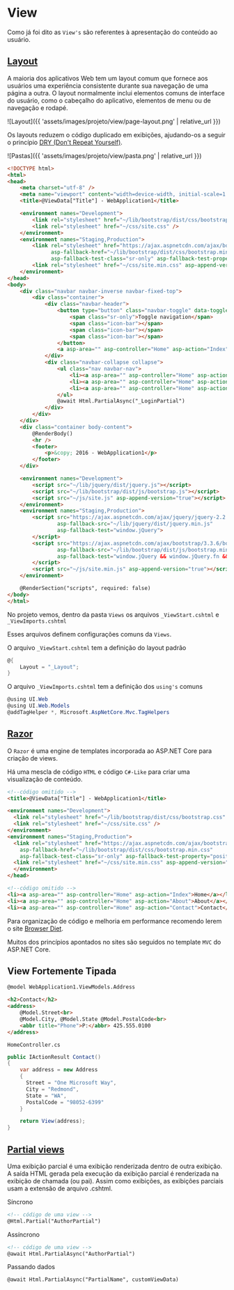# View

Como já foi dito as `View's` são referentes à apresentação do conteúdo ao usuário.

## [Layout](https://docs.microsoft.com/pt-br/aspnet/core/mvc/views/layout?view=aspnetcore-2.0)

A maioria dos aplicativos Web tem um layout comum que fornece aos usuários uma experiência consistente durante sua navegação de uma página a outra. O layout normalmente inclui elementos comuns de interface do usuário, como o cabeçalho do aplicativo, elementos de menu ou de navegação e rodapé.

![Layout]({{ 'assets/images/projeto/view/page-layout.png' | relative_url }})

Os layouts reduzem o código duplicado em exibições, ajudando-os a seguir o princípio [DRY (Don't Repeat Yourself)](http://deviq.com/don-t-repeat-yourself/).

![Pastas]({{ 'assets/images/projeto/view/pasta.png' | relative_url }})

```html
<!DOCTYPE html>
<html>
<head>
    <meta charset="utf-8" />
    <meta name="viewport" content="width=device-width, initial-scale=1.0" />
    <title>@ViewData["Title"] - WebApplication1</title>

    <environment names="Development">
        <link rel="stylesheet" href="~/lib/bootstrap/dist/css/bootstrap.css" />
        <link rel="stylesheet" href="~/css/site.css" />
    </environment>
    <environment names="Staging,Production">
        <link rel="stylesheet" href="https://ajax.aspnetcdn.com/ajax/bootstrap/3.3.6/css/bootstrap.min.css"
              asp-fallback-href="~/lib/bootstrap/dist/css/bootstrap.min.css"
              asp-fallback-test-class="sr-only" asp-fallback-test-property="position" asp-fallback-test-value="absolute" />
        <link rel="stylesheet" href="~/css/site.min.css" asp-append-version="true" />
    </environment>
</head>
<body>
    <div class="navbar navbar-inverse navbar-fixed-top">
        <div class="container">
            <div class="navbar-header">
                <button type="button" class="navbar-toggle" data-toggle="collapse" data-target=".navbar-collapse">
                    <span class="sr-only">Toggle navigation</span>
                    <span class="icon-bar"></span>
                    <span class="icon-bar"></span>
                    <span class="icon-bar"></span>
                </button>
                <a asp-area="" asp-controller="Home" asp-action="Index" class="navbar-brand">WebApplication1</a>
            </div>
            <div class="navbar-collapse collapse">
                <ul class="nav navbar-nav">
                    <li><a asp-area="" asp-controller="Home" asp-action="Index">Home</a></li>
                    <li><a asp-area="" asp-controller="Home" asp-action="About">About</a></li>
                    <li><a asp-area="" asp-controller="Home" asp-action="Contact">Contact</a></li>
                </ul>
                @await Html.PartialAsync("_LoginPartial")
            </div>
        </div>
    </div>
    <div class="container body-content">
        @RenderBody()
        <hr />
        <footer>
            <p>&copy; 2016 - WebApplication1</p>
        </footer>
    </div>

    <environment names="Development">
        <script src="~/lib/jquery/dist/jquery.js"></script>
        <script src="~/lib/bootstrap/dist/js/bootstrap.js"></script>
        <script src="~/js/site.js" asp-append-version="true"></script>
    </environment>
    <environment names="Staging,Production">
        <script src="https://ajax.aspnetcdn.com/ajax/jquery/jquery-2.2.0.min.js"
                asp-fallback-src="~/lib/jquery/dist/jquery.min.js"
                asp-fallback-test="window.jQuery">
        </script>
        <script src="https://ajax.aspnetcdn.com/ajax/bootstrap/3.3.6/bootstrap.min.js"
                asp-fallback-src="~/lib/bootstrap/dist/js/bootstrap.min.js"
                asp-fallback-test="window.jQuery && window.jQuery.fn && window.jQuery.fn.modal">
        </script>
        <script src="~/js/site.min.js" asp-append-version="true"></script>
    </environment>

    @RenderSection("scripts", required: false)
</body>
</html>
```

No projeto vemos, dentro da pasta `Views` os arquivos `_ViewStart.cshtml` e `_ViewImports.cshtml`

Esses arquivos definem configurações comuns da `Views`.

O arquivo `_ViewStart.cshtml` tem a definição do layout padrão

```csharp
@{
    Layout = "_Layout";
}
```

O arquivo `_ViewImports.cshtml` tem a definição dos `using's` comuns

```csharp
@using UI.Web
@using UI.Web.Models
@addTagHelper *, Microsoft.AspNetCore.Mvc.TagHelpers
```

## [Razor](https://docs.microsoft.com/pt-br/aspnet/core/mvc/razor-pages/?view=aspnetcore-2.0&tabs=visual-studio#razor-pages)

O `Razor` é uma engine de templates incorporada ao ASP.NET Core para criação de views.

Há uma mescla de código `HTML` e código `C#-Like` para criar uma visualização de conteúdo.


```html
<!--código omitido -->
<title>@ViewData["Title"] - WebApplication1</title>

<environment names="Development">
  <link rel="stylesheet" href="~/lib/bootstrap/dist/css/bootstrap.css" />
  <link rel="stylesheet" href="~/css/site.css" />
</environment>
<environment names="Staging,Production">
  <link rel="stylesheet" href="https://ajax.aspnetcdn.com/ajax/bootstrap/3.3.6/css/bootstrap.min.css"
    asp-fallback-href="~/lib/bootstrap/dist/css/bootstrap.min.css"
    asp-fallback-test-class="sr-only" asp-fallback-test-property="position" asp-fallback-test-value="absolute" />
  <link rel="stylesheet" href="~/css/site.min.css" asp-append-version="true" />
  </environment>
</head>

<!--código omitido -->
<li><a asp-area="" asp-controller="Home" asp-action="Index">Home</a></li>
<li><a asp-area="" asp-controller="Home" asp-action="About">About</a></li>
<li><a asp-area="" asp-controller="Home" asp-action="Contact">Contact</a></li>
```

Para organização de código e melhoria em performance recomendo lerem o site [Browser Diet](https://browserdiet.com/pt/).

Muitos dos princípios apontados no sites são seguidos no template `MVC` do ASP.NET Core.

## View Fortemente Tipada

```html
@model WebApplication1.ViewModels.Address

<h2>Contact</h2>
<address>
    @Model.Street<br>
    @Model.City, @Model.State @Model.PostalCode<br>
    <abbr title="Phone">P:</abbr> 425.555.0100
</address>
```

`HomeController.cs`

```csharp
public IActionResult Contact()
{
    var address = new Address
    {
      Street = "One Microsoft Way",
      City = "Redmond",
      State = "WA",
      PostalCode = "98052-6399"
    }

    return View(address);
}
```

## [Partial views](https://docs.microsoft.com/pt-br/aspnet/core/mvc/views/partial?view=aspnetcore-2.0)

Uma exibição parcial é uma exibição renderizada dentro de outra exibição. A saída HTML gerada pela execução da exibição parcial é renderizada na exibição de chamada (ou pai). Assim como exibições, as exibições parciais usam a extensão de arquivo .cshtml.

Síncrono

```html
<!-- código de uma view -->
@Html.Partial("AuthorPartial")
```

Assíncrono

```html
<!-- código de uma view -->
@await Html.PartialAsync("AuthorPartial")
```

Passando dados

```html
@await Html.PartialAsync("PartialName", customViewData)
```